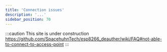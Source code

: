 ```yaml
---
title: 'Connection issues'
description: '...'
sidebar_position: 70
---
```


:::caution
This site is under construction
https://github.com/SpacehuhnTech/esp8266_deauther/wiki/FAQ#not-able-to-connect-to-access-point
:::